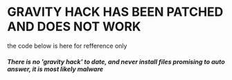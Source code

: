 # GRAVITY HACK HAS BEEN PATCHED AND DOES NOT WORK
the code below is here for refference only
##### There is no 'gravity hack' to date, and never install files promising to auto answer, it is most likely malware
